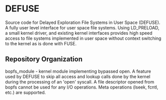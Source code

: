 # DEFUSE

Source code for Delayed Exploration File Systems in User Space (DEFUSE).  A fully user level interface for user space file systems.  Using LD_PRELOAD, a small kernel driver, and existing kernel interfaces provides high speed access to file systems implemented in user space without context switching to the kernel as is done with FUSE.

## Repository Organization

bopfs_module - kernel module implementing bypassed open.  A feature used by DEFUSE to skip all access and lookup calls done by the kernel during the processing of an 'open' syscall.  A file descriptor opened from bopfs cannot be used for any I/O operations.  Meta operations (lseek, fcntl, etc.) are supported.

